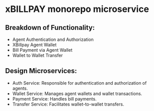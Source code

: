 # xBILLPAY monorepo microservice

## Breakdown of Functionality:

-   Agent Authentication and Authorization
-   XBillpay Agent Wallet
-   Bill Payment via Agent Wallet
-   Wallet to Wallet Transfer

## Design Microservices:

-   Auth Service: Responsible for authentication and authorization of agents.
-   Wallet Service: Manages agent wallets and wallet transactions.
-   Payment Service: Handles bill payments.
-   Transfer Service: Facilitates wallet-to-wallet transfers.
